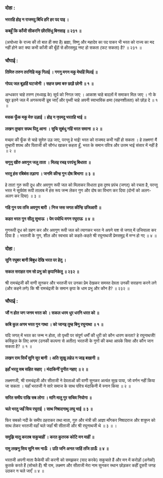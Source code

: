 ### दोहा :

#### भरतहि होइ न राजमदु बिधि हरि हर पद पाइ ।
#### कबहुँ कि काँजी सीकरनि छीरसिंधु बिनसाइ ॥ २३१ ॥

(अयोध्या के राज्य की तो बात ही क्या है) ब्रह्मा, विष्णु और महादेव का पद पाकर भी भरत को राज्य का मद नहीं होने का! क्या कभी काँजी की बूँदों से क्षीरसमुद्र नष्ट हो सकता (फट सकता) है? ॥ २३१ ॥

### चौपाई :

#### तिमिरु तरुन तरनिहि मकु गिलई । गगनु मगन मकु मेघहिं मिलई ॥
#### गोपद जल बूड़हिं घटजोनी । सहज छमा बरु छाड़ै छोनी ॥ १ ॥

अन्धकार चाहे तरुण (मध्याह्न के) सूर्य को निगल जाए । आकाश चाहे बादलों में समाकर मिल जाए । गो के खुर इतने जल में अगस्त्यजी डूब जाएँ और पृथ्वी चाहे अपनी स्वाभाविक क्षमा (सहनशीलता) को छोड़ दे ॥ १ ॥

#### मसक फूँक मकु मेरु उड़ाई । होइ न नृपमदु भरतहि भाई ॥
#### लखन तुम्हार सपथ पितु आना । सुचि सुबंधु नहिं भरत समाना ॥ २ ॥

मच्छर की फूँक से चाहे सुमेरु उड़ जाए, परन्तु हे भाई! भरत को राजमद कभी नहीं हो सकता । हे लक्ष्मण! मैं तुम्हारी शपथ और पिताजी की सौगंध खाकर कहता हूँ, भरत के समान पवित्र और उत्तम भाई संसार में नहीं है ॥ २ ॥

#### सगुनु खीरु अवगुन जलु ताता । मिलइ रचइ परपंचु बिधाता ॥
#### भरतु हंस रबिबंस तड़ागा । जनमि कीन्ह गुन दोष बिभागा ॥ ३ ॥

हे तात! गुरु रूपी दूध और अवगुण रूपी जल को मिलाकर विधाता इस दृश्य प्रपंच (जगत्) को रचता है, परन्तु भरत ने सूर्यवंश रूपी तालाब में हंस रूप जन्म लेकर गुण और दोष का विभाग कर दिया (दोनों को अलग-अलग कर दिया) ॥ ३ ॥

#### गहि गुन पय तजि अवगुण बारी । निज जस जगत कीन्हि उजिआरी ॥
#### कहत भरत गुन सीलु सुभाऊ । पेम पयोधि मगन रघुराऊ ॥ ४ ॥

गुणरूपी दूध को ग्रहण कर और अवगुण रूपी जल को त्यागकर भरत ने अपने यश से जगत् में उजियाला कर दिया है । भरतजी के गुण, शील और स्वभाव को कहते-कहते श्री रघुनाथजी प्रेमसमुद्र में मग्न हो गए ॥ ४ ॥

### दोहा :

#### सुनि रघुबर बानी बिबुध देखि भरत पर हेतु ।
#### सकल सराहत राम सो प्रभु को कृपानिकेतु ॥ २३२ ॥

श्री रामचंद्रजी की वाणी सुनकर और भरतजी पर उनका प्रेम देखकर समस्त देवता उनकी सराहना करने लगे (और कहने लगे) कि श्री रामचंद्रजी के समान कृपा के धाम प्रभु और कौन है? ॥ २३२ ॥

### चौपाई :

#### जौं न होत जग जनम भरत को । सकल धरम धुर धरनि धरत को ॥
#### कबि कुल अगम भरत गुन गाथा । को जानइ तुम्ह बिनु रघुनाथा ॥ १ ॥

यदि जगत् में भरत का जन्म न होता, तो पृथ्वी पर संपूर्ण धर्मों की धुरी को कौन धारण करता? हे रघुनाथजी! कविकुल के लिए अगम (उनकी कल्पना से अतीत) भरतजी के गुणों की कथा आपके सिवा और कौन जान सकता है? ॥ १ ॥

#### लखन राम सियँ सुनि सुर बानी । अति सुखु लहेउ न जाइ बखानी ॥
#### इहाँ भरतु सब सहित सहाए । मंदाकिनीं पुनीत नहाए ॥ २ ॥

लक्ष्मणजी, श्री रामचंद्रजी और सीताजी ने देवताओं की वाणी सुनकर अत्यंत सुख पाया, जो वर्णन नहीं किया जा सकता । यहाँ भरतजी ने सारे समाज के साथ पवित्र मंदाकिनी में स्नान किया ॥ २ ॥

#### सरित समीप राखि सब लोगा । मागि मातु गुर सचिव नियोगा ॥
#### चले भरतु जहँ सिय रघुराई । साथ निषादनाथु लघु भाई ॥ ३ ॥

फिर सबको नदी के समीप ठहराकर तथा माता, गुरु और मंत्री की आज्ञा माँगकर निषादराज और शत्रुघ्न को साथ लेकर भरतजी वहाँ चले जहाँ श्री सीताजी और श्री रघुनाथजी थे ॥ ३ ॥ ।

#### समुझि मातु करतब सकुचाहीं । करत कुतरक कोटि मन माहीं ॥
#### रामु लखनु सिय सुनि मम नाऊँ । उठि जनि अनत जाहिं तजि ठाऊँ ॥ ४ ॥

भरतजी अपनी माता कैकेयी की करनी को समझकर (याद करके) सकुचाते हैं और मन में करोड़ों (अनेकों) कुतर्क करते हैं (सोचते हैं) श्री राम, लक्ष्मण और सीताजी मेरा नाम सुनकर स्थान छोड़कर कहीं दूसरी जगह उठकर न चले जाएँ ॥ ४ ॥